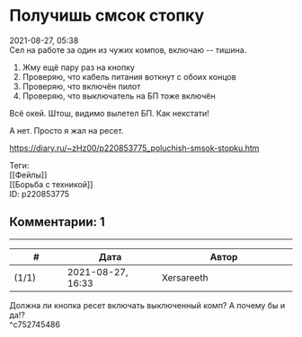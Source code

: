 Получишь смсок стопку
=====================

  
2021-08-27, 05:38  
 Сел на работе за один из чужих компов, включаю -- тишина.   
   
 1) Жму ещё пару раз на кнопку   
 2) Проверяю, что кабель питания воткнут с обоих концов   
 3) Проверяю, что включён пилот   
 4) Проверяю, что выключатель на БП тоже включён   
   
 Всё окей. Штош, видимо вылетел БП. Как некстати!   
   
 А нет. Просто я жал на ресет.   
  
<https://diary.ru/~zHz00/p220853775_poluchish-smsok-stopku.htm>  
  
Теги:  
[[Фейлы]]  
[[Борьба с техникой]]  
ID: p220853775  


Комментарии: 1
--------------

  


---



|         #         |              Дата              |                     Автор                     |           ID           |
| --- | --- | --- | --- |
| (1/1) | 2021-08-27, 16:33 | Xersareeth | c752745486 |

  
 Должна ли кнопка ресет включать выключенный комп? А почему бы и да!?   
 ^c752745486